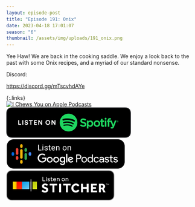 ```yaml
---
layout: episode-post
title: "Episode 191: Onix"
date: 2023-04-18 17:01:07
season: "6"
thumbnail: /assets/img/uploads/191_onix.png
---
```

Yee Haw! We are back in the cooking saddle. We enjoy a look back to the past with some Onix recipes, and a myriad of our standard nonsense.

Discord:

<https://discord.gg/mTscvhdAYe>

{:.links}  
[![I Chews You on Apple Podcasts](https://linkmaker.itunes.apple.com/en-us/badge-lrg.svg?releaseDate=2019-04-16T00:00:00Z&kind=podcast&bubble=podcasts)](https://podcasts.apple.com/us/podcast/191-onix/id1455409177?i=1000609478994)  [![I Chews You on Spotify](/assets/img/uploads/spotify-badge-button.svg)](https://open.spotify.com/episode/5gH1bMXHnuTHznZL6bZELt?si=1kJrDf2yScS5TAotL5_ipg)  [![I Chews You on Google Podcasts](/assets/img/uploads/google-podcasts-badge-button.svg)](https://podcasts.google.com/feed/aHR0cHM6Ly9mZWVkcy5saWJzeW4uY29tLzE2ODgyMS9yc3M/episode/MzViMDI4NDMtOTFkZC00N2YzLWEyMDMtNzFhNWI3MWE3YWU5?sa=X&ved=0CAUQkfYCahgKEwj4kY-p2Nz-AhUAAAAAHQAAAAAQ7Ag)  [![I Chews You on Stitcher](/assets/img/uploads/stitcher-badge-button.svg)](https://www.stitcher.com/show/i-chews-you/episode/191-onix-302176652)